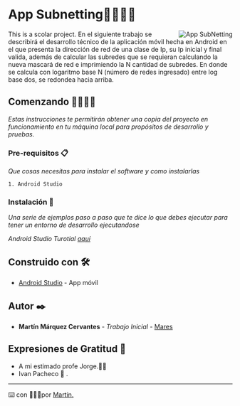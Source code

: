 # App Subnetting🕵️‍♂️👨‍💻

<img align="right" src="https://media.giphy.com/media/SwfiLmelrWpM2QSeHB/giphy.gif" alt="App SubNetting" >

This is a scolar project.
En el siguiente trabajo se describirá el desarrollo técnico de la aplicación móvil hecha en Android en el que presenta la dirección de red de una clase de Ip, su Ip inicial y final valida, además de calcular las subredes que se requieran calculando la nueva mascará de red e imprimiendo la N cantidad de subredes. En donde se calcula con logaritmo base N (número de redes ingresado) entre log base dos, se redondea hacia arriba.

## Comenzando 🚀👨‍💻🚀

_Estas instrucciones te permitirán obtener una copia del proyecto en funcionamiento en tu máquina local para propósitos de desarrollo y pruebas._

### Pre-requisitos 📋

_Que cosas necesitas para instalar el software y como instalarlas_

```
1. Android Studio
```

### Instalación 🔧

_Una serie de ejemplos paso a paso que te dice lo que debes ejecutar para tener un entorno de desarrollo ejecutandose_

_Android Studio Turotial [aquí](https://developer.android.com/studio/install?hl=es-419)_

## Construido con 🛠️
* [Android Studio](https://developer.android.com/studio) - App móvil

## Autor ✒️

* **Martín Márquez Cervantes** - *Trabajo Inicial* - [Mares](https://github.com/MarqCervMartin)


## Expresiones de Gratitud 🎁

* A mi estimado profe Jorge.👨‍🏫
* Ivan Pacheco 🍺 .
---
⌨️ con 💚🐴💚por [Martín.](https://github.com/MarqCervMartin)
